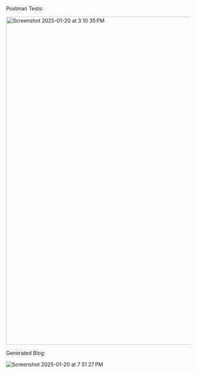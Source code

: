 Postman Tests:

<img width="892" alt="Screenshot 2025-01-20 at 3 10 35 PM" src="https://github.com/user-attachments/assets/396552fe-1117-4ea8-bd9c-bc347adfc83e" />

Generated Blog:

![Screenshot 2025-01-20 at 7 51 27 PM](https://github.com/user-attachments/assets/9f1d0d74-1d10-4e41-911f-c0b383723d40)
